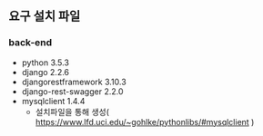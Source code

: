 ## 요구 설치 파일

### back-end

- python 3.5.3
- django 2.2.6
- djangorestframework 3.10.3
- django-rest-swagger 2.2.0
- mysqlclient 1.4.4
  - 설치파일을 통해 생성( https://www.lfd.uci.edu/~gohlke/pythonlibs/#mysqlclient )

